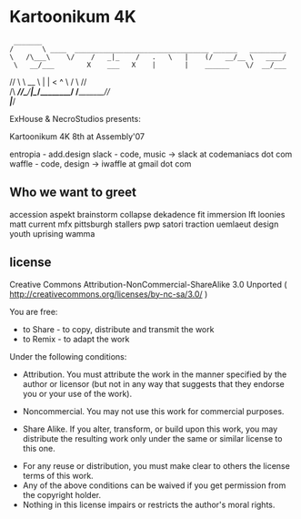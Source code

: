 # Kartoonikum 4K
     _______
    /       \ ____  _________________________________ ______   _________
    \   /\___\    \/    /   _|_    /   .   \   |    (/   __/__ \   ____/
     \   __/___        X    ___   X    |       |    ______    \/  __/___
   /\/   \    \   __    \    |         |   <   ^    \    /        \    //\
   \/\ _______/___/\____/____|_____\_______/________/   /__________\__//__\
                                                   |___/

ExHouse & NecroStudios presents:

Kartoonikum 4K
8th at Assembly'07

entropia - add.design
slack    - code, music  -> slack at codemaniacs dot com
waffle   - code, design -> iwaffle at gmail dot com

## Who we want to greet

accession
aspekt
brainstorm
collapse
dekadence
fit
immersion
lft
loonies
matt current
mfx
pittsburgh stallers
pwp
satori
traction
uemlaeut design
youth uprising
wamma

## license

Creative Commons
Attribution-NonCommercial-ShareAlike 3.0 Unported
( http://creativecommons.org/licenses/by-nc-sa/3.0/ )

You are free:
* to Share - to copy, distribute and transmit the work
* to Remix - to adapt the work

Under the following conditions:

* Attribution. You must attribute the work in the manner
specified by the author or licensor (but not in any way that
suggests that they endorse you or your use of the work).

* Noncommercial. You may not use this work for commercial purposes.

* Share Alike. If you alter, transform, or build upon this work,
you may distribute the resulting work only under the same or
similar license to this one.

- For any reuse or distribution, you must make clear to others the license terms of this work.
- Any of the above conditions can be waived if you get permission from the copyright holder.
- Nothing in this license impairs or restricts the author's moral rights.

